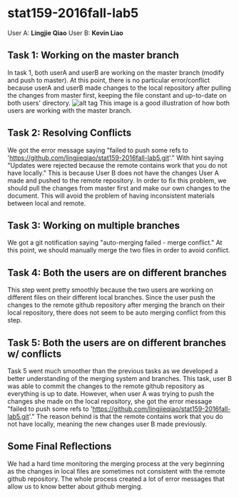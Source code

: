 # stat159-2016fall-lab5

User A: **Lingjie Qiao**
User B: **Kevin Liao**

## Task 1: Working on the master branch
In task 1, both userA and userB are working on the master branch (modify and push to master). At this point, there is no particular error/conflict because userA and userB made changes to the local repository after pulling the changes from master first, keeping the file constant and up-to-date on both users' directory.
![alt tag]([https://www.atlassian.com/git/images/tutorials/collaborating/using-branches/02.svg)
This image is a good illustration of how both users are working with the master branch.

## Task 2: Resolving Conflicts
We got the error message saying "failed to push some refs to 'https://github.com/lingjieqiao/stat159-2016fall-lab5.git'." With hint saying "Updates were rejected because the remote contains work that you do not have locally." This is because User B does not have the changes User A made and pushed to the remote repository. In order to fix this problem, we should pull the changes from master first and make our own changes to the document. This will avoid the problem of having inconsistent materials between local and remote.

## Task 3: Working on multiple branches
We got a git notification saying "auto-merging failed - merge conflict." At this point, we should manually merge the two files in order to avoid conflict.

## Task 4: Both the users are on different branches
This step went pretty smoothly because the two users are working on different files on their different local branches. Since the user push the changes to the remote github repository after merging the branch on their local repository, there does not seem to be auto merging conflict from this step.

## Task 5: Both the users are on different branches w/ conflicts
Task 5 went much smoother than the previous tasks as we developed a better understanding of the merging system and branches. This task, user B was able to commit the changes to the remote github repository as everything is up to date. However, when user A was trying to push the changes she made on the local repository, she got the error message "failed to push some refs to 'https://github.com/lingjieqiao/stat159-2016fall-lab5.git'." The reason behind is that the remote contains work that you do not have locally, meaning the new changes user B made previously. 

## Some Final Reflections
We had a hard time monitoring the merging process at the very beginning as the changes in local files are sometimes not consistent with the remote github repository. The whole process created a lot of error messages that allow us to know better about github merging.  
